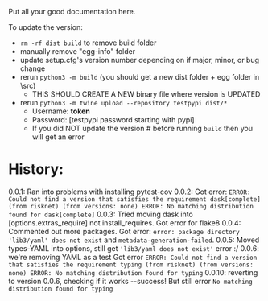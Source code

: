 Put all your good documentation here. 

To update the version:
- `rm -rf dist build` to remove build folder
- manually remove "egg-info" folder
- update setup.cfg's version number depending on if major, minor, or bug change
- rerun `python3 -m build` (you should get a new dist folder + egg folder in \src)
   - THIS SHOULD CREATE A NEW binary file where version is UPDATED
- rerun `python3 -m twine upload --repository testpypi dist/*`
   - Username: __token__
   - Password: [testpypi password starting with pypi]
   - If you did NOT update the version # before running `build` then you will get an error


# History:
0.0.1: Ran into problems with installing pytest-cov
0.0.2: Got error:
`ERROR: Could not find a version that satisfies the requirement dask[complete] (from risknet) (from versions: none) ERROR: No matching distribution found for dask[complete]`
0.0.3: Tried moving dask into [options.extras_require] not install_requires. Got error for flake8
0.0.4: Commented out more packages.
Got error: `error: package directory 'lib3/yaml' does not exist` and `metadata-generation-failed`.
0.0.5: Moved types-YAML into options, still get `'lib3/yaml does not exist'` error :/
0.0.6: we're removing YAML as a test
Got error `ERROR: Could not find a version that satisfies the requirement typing (from risknet) (from versions: none) ERROR: No matching distribution found for typing`
0.0.10: reverting to version 0.0.6, checking if it works --success! But still error `No matching distribution found for typing`
